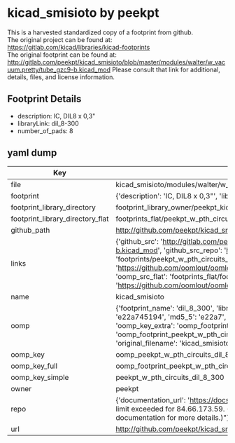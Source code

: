 # kicad_smisioto by peekpt  
This is a harvested standardized copy of a footprint from github.  
The original project can be found at:  
https://gitlab.com/kicad/libraries/kicad-footprints  
The original footprint can be found at:
http://gitlab.com/peekpt/kicad_smisioto/blob/master/modules/walter/w_vacuum.pretty/tube_gzc9-b.kicad_mod
Please consult that link for additional, details, files, and license information.  
## Footprint Details
* description: IC, DIL8 x 0,3"  
* libraryLink: dil_8-300  
* number_of_pads: 8  
## yaml dump  
| Key | Value |  
| --- | --- |  
| file | kicad_smisioto/modules/walter/w_pth_circuits.pretty/dil_8-300.kicad_mod |  
| footprint | {'description': 'IC, DIL8 x 0,3"', 'libraryLink': 'dil_8-300', 'number_of_pads': 8} |  
| footprint_library_directory | footprint_library_owner/peekpt_kicad_smisioto |  
| footprint_library_directory_flat | footprints_flat/peekpt_w_pth_circuits_dil_8_300/working |  
| github_path | http://github.com/peekpt/kicad_smisioto/blob/master/modules/walter/w_pth_circuits.pretty/dil_8-300.kicad_mod |  
| links | {'github_src': 'http://gitlab.com/peekpt/kicad_smisioto/blob/master/modules/walter/w_vacuum.pretty/tube_gzc9-b.kicad_mod', 'github_src_repo': 'https://gitlab.com/kicad/libraries/kicad-footprints', 'oomp_bot': 'footprints/peekpt_w_pth_circuits_dil_8_300/working', 'oomp_bot_github': 'https://github.com/oomlout/oomlout_oomp_footprint_bot/tree/main/footprints/peekpt_w_pth_circuits_dil_8_300/working', 'oomp_src_flat': 'footprints_flat/footprints_flat/peekpt_w_pth_circuits_dil_8_300/working', 'oomp_src_flat_github': 'https://github.com/oomlout/oomlout_oomp_footprint_src/tree/main/footprints_flat/peekpt_w_pth_circuits_dil_8_300/working'} |  
| name | kicad_smisioto |  
| oomp | {'footprint_name': 'dil_8_300', 'library_name': 'w_pth_circuits', 'md5': 'e22a7451940ce12898ac3956a0b4e8f2', 'md5_10': 'e22a745194', 'md5_5': 'e22a7', 'md5_6': 'e22a74', 'oomp_key': 'oomp_peekpt_w_pth_circuits_dil_8_300', 'oomp_key_extra': 'oomp_footprint_peekpt_w_pth_circuits_dil_8_300', 'oomp_key_full': 'oomp_footprint_peekpt_w_pth_circuits_dil_8_300_e22a74', 'oomp_key_simple': 'peekpt_w_pth_circuits_dil_8_300', 'original_filename': 'kicad_smisioto/modules/walter/w_pth_circuits.pretty/dil_8-300.kicad_mod', 'owner_name': 'peekpt'} |  
| oomp_key | oomp_peekpt_w_pth_circuits_dil_8_300 |  
| oomp_key_full | oomp_footprint_peekpt_w_pth_circuits_dil_8_300 |  
| oomp_key_simple | peekpt_w_pth_circuits_dil_8_300 |  
| owner | peekpt |  
| repo | {'documentation_url': 'https://docs.github.com/rest/overview/resources-in-the-rest-api#rate-limiting', 'message': "API rate limit exceeded for 84.66.173.59. (But here's the good news: Authenticated requests get a higher rate limit. Check out the documentation for more details.)"} |  
| url | http://github.com/peekpt/kicad_smisioto |  

